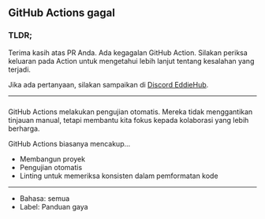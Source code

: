 ## GitHub Actions gagal

### TLDR;

Terima kasih atas PR Anda. Ada kegagalan GitHub Action. Silakan periksa keluaran pada Action untuk mengetahui lebih lanjut tentang kesalahan yang terjadi.

Jika ada pertanyaan, silakan sampaikan di [Discord EddieHub](http://discord.eddiehub.org).

---

###

GitHub Actions melakukan pengujian otomatis. Mereka tidak menggantikan tinjauan manual, tetapi membantu kita fokus kepada kolaborasi yang lebih berharga.

GitHub Actions biasanya mencakup...

- Membangun proyek
- Pengujian otomatis
- Linting untuk memeriksa konsisten dalam pemformatan kode

---

- Bahasa: semua
- Label: Panduan gaya
